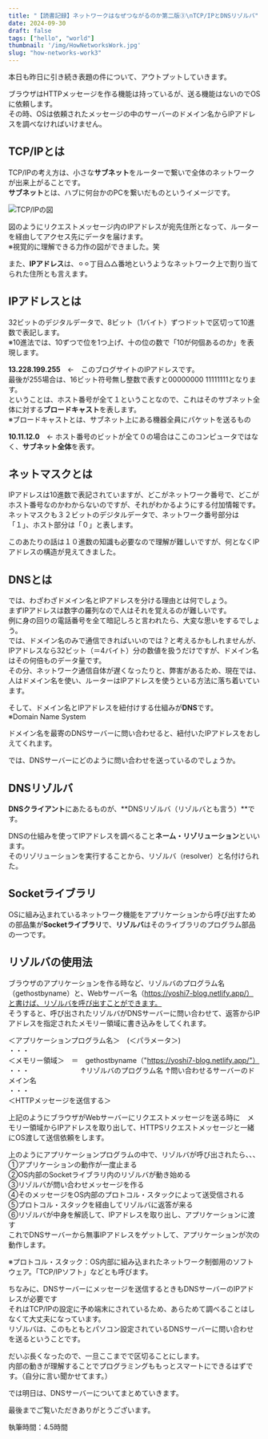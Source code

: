 ```yaml
---
title: "【読書記録】ネットワークはなぜつながるのか第二版③\nTCP/IPとDNSリゾルバ"
date: 2024-09-30
draft: false
tags: ["hello", "world"]
thumbnail: '/img/HowNetworksWork.jpg'
slug: "how-networks-work3"
---
```

本日も昨日に引き続き表題の件について、アウトプットしていきます。  

ブラウザはHTTPメッセージを作る機能は持っているが、送る機能はないのでOSに依頼します。  
その時、OSは依頼されたメッセージの中のサーバーのドメイン名からIPアドレスを調べなければいけません。  

## TCP/IPとは
TCP/IPの考え方は、小さな**サブネット**をルーターで繋いで全体のネットワークが出来上がることです。  
**サブネット**とは、ハブに何台かのPCを繋いだものというイメージです。

![TCP/IPの図](/img/tcp-ip.svg)

図のようにリクエストメッセージ内のIPアドレスが宛先住所となって、ルーターを経由してアクセス先にデータを届けます。  
※視覚的に理解できる力作の図ができました。笑

また、**IPアドレス**は、⚪︎⚪︎丁目△△番地というようなネットワーク上で割り当てられた住所とも言えます。  

## IPアドレスとは
32ビットのデジタルデータで、8ビット（1バイト）ずつドットで区切って10進数で表記します。  
※10進法では、10ずつで位を1つ上げ、十の位の数で「10が何個あるのか」を表現します。  

**13.228.199.255**　←　このブログサイトのIPアドレスです。  
最後が255場合は、16ビット符号無し整数で表すと00000000 11111111となります。  
ということは、ホスト番号が全て１ということなので、これはそのサブネット全体に対する**ブロードキャスト**を表します。  
※ブロードキャストとは、サブネット上にある機器全員にパケットを送るもの  

**10.11.12.0**　← ホスト番号のビットが全て０の場合はここのコンピュータではなく、**サブネット全体**を表す。  

## ネットマスクとは
IPアドレスは10進数で表記されていますが、どこがネットワーク番号で、どこがホスト番号なのかわからないのですが、それがわかるようにする付加情報です。  
ネットマスクも３２ビットのデジタルデータで、ネットワーク番号部分は「１」、ホスト部分は「０」と表します。  

このあたりの話は１０進数の知識も必要なので理解が難しいですが、何となくIPアドレスの構造が見えてきました。  

## DNSとは
では、わざわざドメイン名とIPアドレスを分ける理由とは何でしょう。   
まずIPアドレスは数字の羅列なので人はそれを覚えるのが難しいです。  
例に身の回りの電話番号を全て暗記しろと言われたら、大変な思いをするでしょう。  
では、ドメイン名のみで通信できればいいのでは？と考えるかもしれませんが、IPアドレスなら32ビット（＝4バイト）分の数値を扱うだけですが、ドメイン名はその何倍ものデータ量です。    
その分、ネットワーク通信自体が遅くなったりと、弊害があるため、現在では、人はドメイン名を使い、ルーターはIPアドレスを使うといる方法に落ち着いています。   

そして、ドメイン名とIPアドレスを紐付けする仕組みが**DNS**です。  
※Domain Name System

ドメイン名を最寄のDNSサーバーに問い合わせると、紐付いたIPアドレスをおしえてくれます。  

では、DNSサーバーにどのように問い合わせを送っているのでしょうか。  

## DNSリゾルバ　
**DNSクライアント**にあたるものが、**DNSリゾルバ（リゾルバとも言う）**です。    

DNSの仕組みを使ってIPアドレスを調べること**ネーム・リゾリューション**といいます。  
そのリゾリューションを実行することから、リゾルバ（resolver）と名付けられた。  

## Socketライブラリ
OSに組み込まれているネットワーク機能をアプリケーションから呼び出すための部品集が**Socketライブラリ**で、**リゾルバ**はそのライブラリのプログラム部品の一つです。

## リゾルバの使用法
ブラウザのアプリケーションを作る時など、リゾルバのプログラム名（gethostbyname）と、Webサーバー名（https://yoshi7-blog.netlify.app/）と書けば、リゾルバを呼び出すことができます。  
そうすると、呼び出されたリゾルバがDNSサーバーに問い合わせて、返答からIPアドレスを指定されたメモリー領域に書き込みをしてくれます。  

<section class="bg-gray-100 p-3 mb-4 text-xs md:w-1/2">

＜アプリケーションプログラム名＞　(＜パラメータ＞)  
・・・  
＜メモリー領域＞　＝　gethostbyname（"https://yoshi7-blog.netlify.app/"）  
・・・  　　　　　　　↑リゾルバのプログラム名 ↑問い合わせるサーバーのドメイン名  
・・・  
＜HTTPメッセージを送信する＞  
</section>

上記のようにブラウザがWebサーバーにリクエストメッセージを送る時に　メモリー領域からIPアドレスを取り出して、HTTPSリクエストメッセージと一緒にOS渡して送信依頼をします。  

上のようにアプリケーションプログラムの中で、リゾルバが呼び出されたら、、、  
①アプリケーションの動作が一度止まる  
②OS内部のSocketライブラリ内のリゾルバが動き始める  
③リゾルバが問い合わせメッセージを作る  
④そのメッセージをOS内部のプロトコル・スタックによって送受信される  
⑤プロトコル・スタックを経由してリゾルバに返答が来る  
⑥リゾルバが中身を解読して、IPアドレスを取り出し、アプリケーションに渡す  
これでDNSサーバーから無事IPアドレスをゲットして、アプリケーションが次の動作します。  

※プロトコル・スタック：OS内部に組み込まれたネットワーク制御用のソフトウェア。「TCP/IPソフト」などとも呼びます。  


ちなみに、DNSサーバーにメッセージを送信するときもDNSサーバーのIPアドレスが必要です  
それはTCP/IPの設定に予め端末にされているため、あらためて調べることはしなくて大丈夫になっています。  
リゾルバは、このもともとパソコン設定されているDNSサーバーに問い合わせを送るということです。  

だいぶ長くなったので、一旦ここまでで区切ることにします。  
内部の動きが理解することでプログラミングももっとスマートにできるはずです。（自分に言い聞かせてます。）    

では明日は、DNSサーバーについてまとめていきます。  

最後までご覧いただきありがとうございます。    

執筆時間：4.5時間
